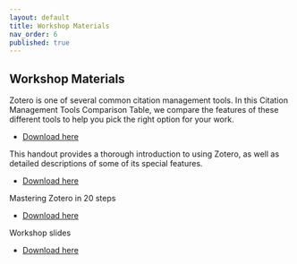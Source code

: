 ```yaml
---
layout: default
title: Workshop Materials
nav_order: 6
published: true
---
```


## Workshop Materials

Zotero is one of several common citation management tools. In this Citation Management Tools Comparison Table, we compare the features of these different tools to help you pick the right option for your work.

- [Download here](https://github.com/ubc-library-rc/intro-zotero/blob/master/handouts/CM-Comparison-Tables%2C%202020.docx)

This handout provides a thorough introduction to using Zotero, as well as detailed descriptions of some of its special features. 

- [Download here](https://github.com/ubc-library-rc/intro-zotero/blob/master/handouts/Zotero-Presentation-2020-rev20210208.pdf)

Mastering Zotero in 20 steps

- [Download here](https://github.com/ubc-library-rc/intro-zotero/blob/master/handouts/Zotero_20_Challenges_Handout_2020.docx)

Workshop slides

- [Download here](https://github.com/ubc-library-rc/intro-zotero/blob/master/handouts/Zotero-Presentation-2020_2021-Winter.pdf)

